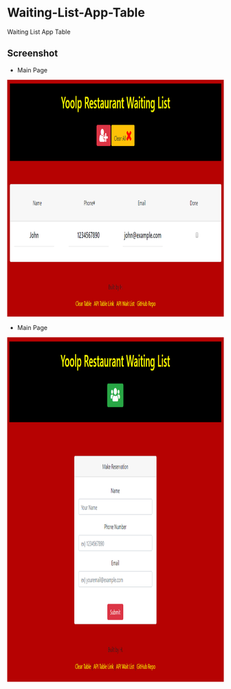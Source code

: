 # Waiting-List-App-Table

Waiting List App Table

## Screenshot
* Main Page
<p align="center">
  <img width="1000" height="550" src="./images/mainPage.PNG">
</p>

* Main Page
<p align="center">
  <img width="1000" height="800" src="./images/reservationPage.PNG">
</p>
